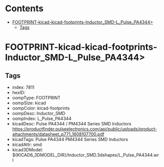 



Contents
========

* [FOOTPRINT-kicad-kicad-footprints-Inductor_SMD-L_Pulse_PA4344>](#footprint-kicad-kicad-footprints-inductor_smd-l_pulse_pa4344)
	* [Tags](#tags)

# FOOTPRINT-kicad-kicad-footprints-Inductor_SMD-L_Pulse_PA4344>

## Tags

- index: 7811
- hexID: 
- oompType: FOOTPRINT
- oompSize: kicad
- oompColor: kicad-footprints
- oompDesc: Inductor_SMD
- oompIndex: L_Pulse_PA4344
- kicadDesc: Pulse PA4344 / PM4344 Series SMD Inductors https://productfinder.pulseelectronics.com/api/public/uploads/product-attachments/datasheet_p771_1608107700.pdf
- kicadTags: Pulse PA4344 PM4344 Series SMD Inductors
- kicadAttr: smd
- kicad3DModel: ${KICAD6_3DMODEL_DIR}/Inductor_SMD.3dshapes/L_Pulse_PA4344.wrl
